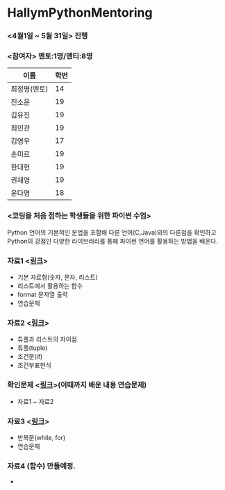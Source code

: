 ﻿# HallymPythonMentoring
### <4월1일 ~ 5월 31일> 진행  

### <참여자> 멘토:1명/멘티:8명
이름| 학번|
---|---|
최정명(멘토)|14|
진소윤|19
김유진|19
최민관|19
김영우|17
손미르|19
한대현|19
권채영|19
윤다영|18

### <코딩을 처음 접하는 학생들을 위한 파이썬 수업>
Python 언어의 기본적인 문법을 포함해 다른 언어(C,Java)와의 다른점을 확인하고 Python의 강점인 다양한 라이브러리를 통해 파이썬 언어를 활용하는 방법을 배운다.


### 자료1 <[링크](https://github.com/JeongMyeong/HallymPythonMentoring/blob/master/Mentoring_Resource1.ipynb)>
- 기본 자료형(숫자, 문자, 리스트)
- 리스트에서 활용하는 함수
- format 문자열 출력
- 연습문제

### 자료2 <[링크](https://github.com/JeongMyeong/HallymPythonMentoring/blob/master/Mentoring_Resource2.ipynb)>
- 튜플과 리스트의 차이점
- 튜플(tuple)
- 조건문(if)
- 조건부표현식

### 확인문제 <[링크](https://github.com/JeongMyeong/HallymPythonMentoring/blob/master/Basic%20Problem.ipynb)>(이때까지 배운 내용 연습문제)
- 자료1 ~ 자료2

### 자료3 <[링크](https://github.com/JeongMyeong/HallymPythonMentoring/blob/master/Mentoring_Resource3.ipynb)>
- 반복문(while, for)
- 연습문제

### 자료4 (함수) 만들예정.
- 


